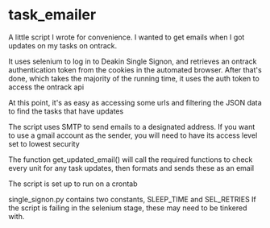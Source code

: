 # task_emailer

A little script I wrote for convenience. I wanted to get emails when I got updates on my tasks on ontrack.

It uses selenium to log in to Deakin Single Signon, and retrieves an ontrack authentication token from the cookies in the automated browser.
After that's done, which takes the majority of the running time, it uses the auth token to access the ontrack api

At this point, it's as easy as accessing some urls and filtering the JSON data to find the tasks that have updates

The script uses SMTP to send emails to a designated address.
If you want to use a gmail account as the sender, you will need to have its access level set to lowest security

The function get_updated_email() will call the required functions to check every unit for any task updates, then formats and sends these as an email

The script is set up to run on a crontab

single_signon.py contains two constants, SLEEP_TIME and SEL_RETRIES
If the script is failing in the selenium stage, these may need to be tinkered with.
